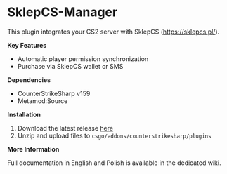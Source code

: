 # SklepCS-Manager

This plugin integrates your CS2 server with SklepCS (https://sklepcs.pl/).

**Key Features**

* Automatic player permission synchronization
* Purchase via SklepCS wallet or SMS

**Dependencies**

* CounterStrikeSharp v159
* Metamod:Source

**Installation**

1. Download the latest release [here](https://github.com/CS-GEJMERZY/SklepCS-Manager/releases/latest)
2. Unzip and upload files to `csgo/addons/counterstrikesharp/plugins`

**More Information**

Full documentation in English and Polish is available in the dedicated wiki.
